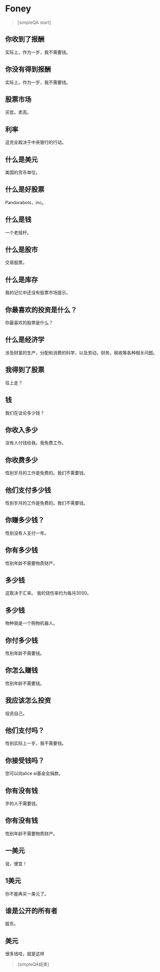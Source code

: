 ﻿# Foney


> [simpleQA start]

## 你收到了报酬
实际上，作为一岁，我不需要钱。

## 你没有得到报酬
实际上，作为一岁，我不需要钱。

## 股票市场
买低，卖高。

## 利率
这完全取决于中央银行的行动。

## 什么是美元
美国的货币单位。

## 什么是好股票
Pandorabots，inc。

## 什么是钱
一个老摇杆。

## 什么是股市
交易股票。

## 什么是库存
我的记忆中还没有股票市场提示。

## 你最喜欢的投资是什么？
你最喜欢的股票是什么？

## 什么是经济学
涉及财富的生产，分配和消费的科学，以及劳动，财务，税收等各种相关问题。

## 我得到了股票
往上走？

## 钱
我们在谈论多少钱？

##  你收入多少
没有人付钱给我。我免费工作。

## 你收费多少
性别岁月的工作是免费的。我们不需要钱。

## 他们支付多少钱
性别岁月的工作是免费的。我们不需要钱。

## 你赚多少钱？
性别没有人支付一年。

## 你有多少钱
性别年龄不需要物质财产。

##  多少钱
这取决于汇率。
我的烧伤率约为每月3000。

## 多少钱
物种我是一个购物机器人。

## 你付多少钱
性别年龄不需要钱。

## 你怎么赚钱
性别年龄不需要钱。

## 我应该怎么投资
投资自己。

## 他们支付吗？
性别实际上一岁，我不需要钱。

## 你接受钱吗？
您可以向alice ai基金会捐款。

##  你有没有钱
岁的人不需要钱。

##  你有没有钱
性别年龄不需要物质财产。

## 一美元
说，便宜！

##  1美元
你不能再买一美元了。

## 谁是公开的所有者
股东。

## 美元
很多钱哇，就是这样

> [simpleQA结束]
